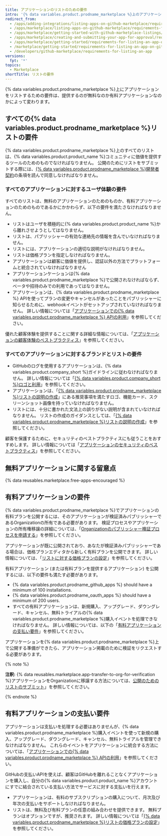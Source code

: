 ```yaml
---
title: アプリケーションのリストのための要件
intro: '{% data variables.product.prodname_marketplace %}上のアプリケーションは、リストを公開する前にこのページに概要がある要件を満たさなければなりません。'
redirect_from:
  - /apps/adding-integrations/listing-apps-on-github-marketplace/requirements-for-listing-an-app-on-github-marketplace/
  - /apps/marketplace/listing-apps-on-github-marketplace/requirements-for-listing-an-app-on-github-marketplace/
  - /apps/marketplace/getting-started-with-github-marketplace-listings/requirements-for-listing-an-app-on-github-marketplace/
  - /apps/marketplace/creating-and-submitting-your-app-for-approval/requirements-for-listing-an-app-on-github-marketplace/
  - /apps/marketplace/getting-started/requirements-for-listing-an-app-on-github-marketplace/
  - /marketplace/getting-started/requirements-for-listing-an-app-on-github-marketplace
  - /developers/github-marketplace/requirements-for-listing-an-app
versions:
  fpt: '*'
topics:
  - Marketplace
shortTitle: リストの要件
---
```


<!--UI-LINK: Displayed as a link on the https://github.com/marketplace/new page.-->

{% data variables.product.prodname_marketplace %}上にアプリケーションをリストするための要件は、提供するのが無料なのか有料アプリケーションなのかによって変わります。

## すべての{% data variables.product.prodname_marketplace %}リストの要件

{% data variables.product.prodname_marketplace %}上のすべてのリストは、{% data variables.product.product_name %}コミュニティに価値を提供するツールのためのものでなければなりません。 公開のためにリストをサブミットする際には、[{% data variables.product.prodname_marketplace %}開発者契約](/articles/github-marketplace-developer-agreement/)の条項を読んで同意しなければなりません。

### すべてのアプリケーションに対するユーザ体験の要件

すべてのリストは、無料のアプリケーションのためのものか、有料アプリケーションのためのものであるかにかかわらず、以下の要件を満たさなければなりません。

- リストはユーザを積極的に{% data variables.product.product_name %}から離れさせようとしてはなりません。
- リストは、パブリッシャーの有効な連絡先の情報を含んでいなければなりません。
- リストには、アプリケーションの適切な説明がなければなりません。
- リストは価格プランを指定しなければなりません。
- アプリケーションは顧客に価値を提供し、認証以外の方法でプラットフォームと統合されていなければなりません
- アプリケーションケーションは{% data variables.product.prodname_marketplace %}で公開されなければならず、ベータや招待のみでの利用であってはなりません。
- アプリケーションは、{% data variables.product.prodname_marketplace %} APIを使ってプランの変更やキャンセルがあったことをパブリッシャーに知らせるために、webhookイベントがセットアップされていなければなりません。 詳しい情報については「[アプリケーションでの{% data variables.product.prodname_marketplace %} APIの利用](/developers/github-marketplace/using-the-github-marketplace-api-in-your-app)」を参照してください。

優れた顧客体験を提供することに関する詳細な情報については、「[アプリケーションの顧客体験のベストプラクティス](/developers/github-marketplace/customer-experience-best-practices-for-apps)」を参照してください。

### すべてのアプリケーションに対するブランドとリストの要件

- GitHubのログを使用するアプリケーションは、{% data variables.product.company_short %}ガイドラインに従わなければなりません。 詳しい情報については「[{% data variables.product.company_short %}ロゴと利用](https://github.com/logos)」を参照してください。
- アプリケーションは、「[{% data variables.product.prodname_marketplace %}リストの説明の作成](/marketplace/listing-on-github-marketplace/writing-github-marketplace-listing-descriptions/)」にある推奨事項を満たすロゴ、機能カード、スクリーンショット画像を持っていなければなりません。
- リストには、十分に書かれた文法上の誤りがない説明が含まれていなければなりません。 リストの作成のガイダンスとしては、「[{% data variables.product.prodname_marketplace %}リストの説明の作成](/marketplace/listing-on-github-marketplace/writing-github-marketplace-listing-descriptions/)」を参照してください。

顧客を保護するために、セキュリティのベストプラクティスにも従うことをおすすめします。 詳しい情報については「[アプリケーションのセキュリティのベストプラクティス](/developers/github-marketplace/security-best-practices-for-apps)」を参照してください。

## 無料アプリケーションに関する留意点

{% data reusables.marketplace.free-apps-encouraged %}

## 有料アプリケーションの要件

{% data variables.product.prodname_marketplace %}でアプリケーションの有料プランを公開するには、そのアプリケーションが検証済みパブリッシャーであるOrganizationの所有である必要があります。 検証プロセスやアプリケーションの所有権移譲の詳細については、「[Organizationのパブリッシャー検証プロセスを申請する](/developers/github-marketplace/applying-for-publisher-verification-for-your-organization)」を参照してください。

アプリケーションが既に公開されており、あなたが検証済みパブリッシャーである場合は、価格プランエディタから新しく有料プランを公開できます。 詳しい情報については、「[リストに対する価格プランの設定](/developers/github-marketplace/setting-pricing-plans-for-your-listing)」を参照してください。

有料アプリケーション (または有料プランを提供するアプリケーション) を公開するには、以下の要件も満たす必要があります。

- {% data variables.product.prodname_github_apps %} should have a minimum of 100 installations.
- {% data variables.product.prodname_oauth_apps %} should have a minimum of 200 users.
- すべての有料アプリケーションは、新規購入、アップグレード、ダウングレード、キャンセル、無料トライアルの{% data variables.product.prodname_marketplace %}購入イベントを処理できなければなりません。 詳しい情報については、以下の「[有料アプリケーションの支払い要件](#billing-requirements-for-paid-apps)」を参照してください。

アプリケーションを{% data variables.product.prodname_marketplace %}上で公開する準備ができたら、アプリケーション掲載のために検証をリクエストする必要があります。

{% note %}

**注釈:** {% data reusables.marketplace.app-transfer-to-org-for-verification %}アプリケーションをOrganizationに移譲する方法については、[公開のためのリストのサブミット](/developers/github-marketplace/submitting-your-listing-for-publication#transferring-an-app-to-an-organization-before-you-submit)」を参照してください。

{% endnote %}

## 有料アプリケーションの支払い要件

アプリケーションは支払いを処理する必要はありませんが、{% data variables.product.prodname_marketplace %}購入イベントを使って新規の購入、アップグレード、ダウングレード、キャンセル、無料トライアルを管理できなければなりません。 これらのイベントをアプリケーションに統合する方法については、「[アプリケーションでの{% data variables.product.prodname_marketplace %} APIの利用](/developers/github-marketplace/using-the-github-marketplace-api-in-your-app)」を参照してください。

GitHubの支払いAPIを使えば、顧客はGitHubを離れることなくアプリケーションを購入し、自分の{% data variables.product.product_name %}アカウントにすでに結合されている支払い方法でサービスに対する支払いを行えます。

- アプリケーションは、有料のサブスクリプションの購入について、月次及び年次の支払いをサポートしなければなりません。
- リストは、無料及び有料プランの任意の組み合わせを提供できます。 無料プランはオプションですが、推奨されます。 詳しい情報については「[{% data variables.product.prodname_marketplace %}リストの価格プランの設定](/marketplace/listing-on-github-marketplace/setting-a-github-marketplace-listing-s-pricing-plan/)」を参照してください。
